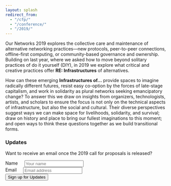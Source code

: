 ```yaml
---
layout: splash
redirect_from:
  - "/cfp/"
  - "/conference/"
  - "/2019/"
---
```


Our Networks 2019 explores the collective care and maintenance of alternative networking practices—new protocols, peer-to-peer connections, offline-first computing, or community-based governance and ownership. Building on last year, where we asked how to move beyond solitary practices of do it yourself (DIY), in 2019 we explore what critical and creative practices offer **RE: Infrastructures** of alternatives.

How can these emerging **Infrastructures of...** provide spaces to imagine radically different futures, resist easy co-option by the forces of late-stage capitalism, and work in solidarity as plural networks seeking emancipatory change? To answer this we draw on insights from organizers, technologists, artists, and scholars to ensure the focus is not only on the technical aspects of infrastructure, but also the social and cultural. Their diverse perspectives suggest ways we can make space for livelihoods, solidarity, and survival; draw on history and place to bring our fullest imaginations to this moment; and open ways to think these questions together as we build transitional forms.


### Updates

Want to receive an email once the 2019 call for proposals is released?

<form action="https://lists.mayfirst.org/mailman/subscribe/ournetworks" method="POST">
  <div class="row">
    <div class="four columns">
      <label for="name">Name</label>
      <input type="text" id="name" class="input-text" name="fullname" placeholder="Your name">
    </div>
    <div class="four columns">
      <label for="email">Email</label>
      <input type="email" id="email" class="input-text" name="email" placeholder="Email address" aria-required="true" required>
    </div>
  </div>
  <input type="submit" name="submit" value="Sign up for Updates" class="button button-primary">
</form>
